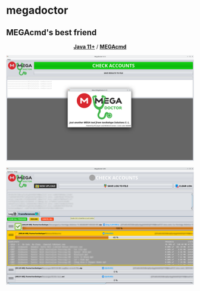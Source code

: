 # megadoctor

## MEGAcmd's best friend

<p align="center"><a href="https://adoptopenjdk.net/"><b>Java 11+</b></a> / <a href="https://github.com/meganz/MEGAcmd"><b>MEGAcmd</b></a></p>
<p align="center"><img src="https://github.com/tonikelope/megadoctor/raw/main/snapshots/screenshot.png"></p>
<p align="center"><img src="https://github.com/tonikelope/megadoctor/raw/main/snapshots/transfer.png"></p>
